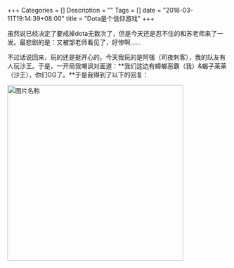 +++
Categories = []
Description = ""
Tags = []
date = "2018-03-11T19:14:39+08:00"
title = "Dota是个信仰游戏"
+++

虽然说已经决定了要戒掉dota无数次了，但是今天还是忍不住的和苏老师来了一发。最悲剧的是：又被邹老师看见了，好惨啊……

不过话说回来，玩的还是挺开心的。今天我玩的是阿强（司夜刺客），我的队友有人玩沙王。于是，一开局我嘲讽对面道：**我们这边有蟑螂恶霸（我）&蝎子莱莱（沙王），你们GG了。**于是我得到了以下的回复：

<img src="http://www.drifter.fun/post/images/2018-03-11-1.png" width = "" height = "400" alt="图片名称" align=center />
